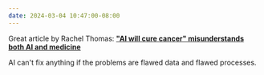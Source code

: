 ```yaml
---
date: 2024-03-04 10:47:00-08:00
---
```

Great article by Rachel Thomas: [**"AI will cure cancer" misunderstands both AI and medicine**](https://rachel.fast.ai/posts/2024-02-20-ai-medicine/)

AI can't fix anything if the problems are flawed data and flawed processes.